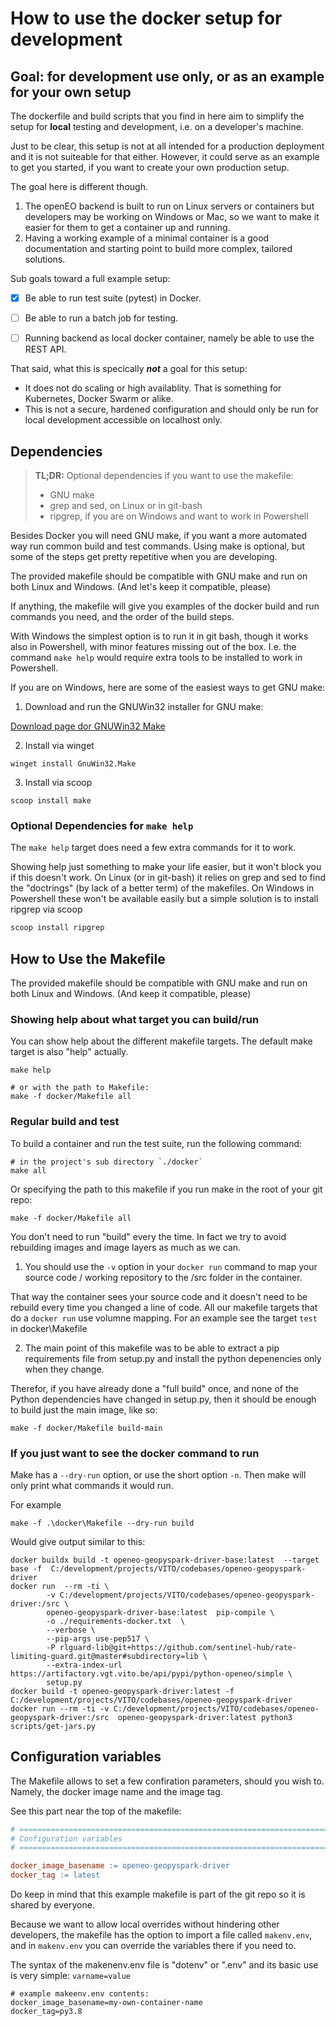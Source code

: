 # How to use the docker setup for development

## Goal: for development use only, or as an example for your own setup

The dockerfile and build scripts that you find in here aim to simplify the setup for **local** testing and development, i.e. on a developer's machine.

Just to be clear, this setup is not at all intended for a production deployment and it is not suiteable for that either.
However, it could serve as an example to get you started, if you want to create your own production setup.


The goal here is different though.

1. The openEO backend is built to run on Linux servers or containers but developers may be working on Windows or Mac, so we want to make it easier for them to get a container up and running.
2. Having a working example of a minimal container is a good documentation and starting point to build more complex, tailored solutions.  


Sub goals toward a full example setup:

- [x] Be able to run test suite (pytest) in Docker.
- [ ] Be able to run a batch job for testing.
- [ ] Running backend as local docker container, namely be able to use the REST API.


That said, what this is specically ***not*** a goal for this setup:

- It does not do scaling or high availablity. That is something for Kubernetes, Docker Swarm or alike.
- This is not a secure, hardened configuration and should only be run for local development accessible on localhost only.


## Dependencies

> **TL;DR:** Optional dependencies if you want to use the makefile:
>
> - GNU make
> - grep and sed, on Linux or in git-bash
> - ripgrep, if you are on Windows and want to work in Powershell


Besides Docker you will need GNU make, if you want a more automated way run common build and test commands.
Using make is optional, but some of the steps get pretty repetitive when you are developing.

The provided makefile should be compatible with GNU make and run on both Linux and Windows.
(And let's keep it compatible, please)

If anything, the makefile will give you examples of the docker build and run commands you need,
and the order of the build steps.

With Windows the simplest option is to run it in git bash, though it works also in Powershell, with minor features missing out of the box.
I.e. the command `make help` would require extra tools to be installed to work in Powershell.

If you are on Windows, here are some of the easiest ways to get GNU make:

1) Download and run the GNUWin32 installer for GNU make:

[Download page dor GNUWin32 Make](https://gnuwin32.sourceforge.net/packages/make.htm) 

2) Install via winget

```shell
winget install GnuWin32.Make
```

3) Install via scoop

```shell
scoop install make
```

### Optional Dependencies for `make help`

The `make help` target does need a few extra commands for it to work. 

Showing help just something to make your life easier, but it won't block you if this doesn't work.
On Linux (or in git-bash) it relies on grep and sed to find the "doctrings" (by lack of a better term) of the makefiles.
On Windows in Powershell these won't be available easily but a simple solution is to install ripgrep via scoop 

```powershell
scoop install ripgrep
```

## How to Use the Makefile

The provided makefile should be compatible with GNU make and run on both Linux and Windows.
(And keep it compatible, please)

### Showing help about what target you can build/run

You can show help about the different makefile targets.
The default make target is also "help" actually.

```shell
make help

# or with the path to Makefile:
make -f docker/Makefile all
```

### Regular build and test

To build a container and run the test suite, run the following command:

```shell
# in the project's sub directory `./docker`
make all
```

Or specifying the path to this makefile if you run make in the root of your git repo:

```shell
make -f docker/Makefile all
```

You don't need to run "build" every the time. In fact we try to avoid rebuilding
images and image layers as much as we can.

1. You should use the `-v` option in your `docker run` command to map your source code / working repository to the /src folder in the container.

That way the container sees your source code and it doesn't need to be rebuild every time you changed a line of code.
All our makefile targets that do a `docker run` use volumne mapping.
For an example see the target `test` in docker\Makefile

2. The main point of this makefile was to be able to extract a pip requirements file from setup.py and install the python depenencies only when they change.

Therefor, if you have already done a "full build" once, and none of the 
Python dependencies have changed in setup.py, then it should be enough 
to build just the main image, like so:

```shell
make -f docker/Makefile build-main
```

### If you just want to see the docker command to run

Make has a `--dry-run` option, or use the short option `-n`.
Then make will only print what commands it would run.

For example
```shell
make -f .\docker\Makefile --dry-run build
```

Would give output similar to this:

```log
docker buildx build -t openeo-geopyspark-driver-base:latest  --target base -f  C:/development/projects/VITO/codebases/openeo-geopyspark-driver
docker run  --rm -ti \
        -v C:/development/projects/VITO/codebases/openeo-geopyspark-driver:/src \
        openeo-geopyspark-driver-base:latest  pip-compile \
        -o ./requirements-docker.txt  \
        --verbose \
        --pip-args use-pep517 \
        -P rlguard-lib@git+https://github.com/sentinel-hub/rate-limiting-guard.git@master#subdirectory=lib \
        --extra-index-url https://artifactory.vgt.vito.be/api/pypi/python-openeo/simple \
        setup.py
docker build -t openeo-geopyspark-driver:latest -f  C:/development/projects/VITO/codebases/openeo-geopyspark-driver
docker run --rm -ti -v C:/development/projects/VITO/codebases/openeo-geopyspark-driver:/src  openeo-geopyspark-driver:latest python3 scripts/get-jars.py
``` 


## Configuration variables

The Makefile allows to set a few confiration parameters, should you wish to.
Namely, the docker image name and the image tag.

See this part near the top of the makefile:

```makefile
# ==============================================================================
# Configuration variables
# ==============================================================================

docker_image_basename := openeo-geopyspark-driver
docker_tag := latest
```

Do keep in mind that this example makefile is part of the git repo so it is
shared by everyone.

Because we want to allow local overrides without hindering other developers,
the makefile has the option to import a file called `makenv.env`, and in 
`makenv.env` you can override the variables there if you need to.

The syntax of the makenenv.env file is "dotenv" or ".env" and its basic 
use is very simple:  `varname=value`

```env
# example makeenv.env contents:
docker_image_basename=my-own-container-name
docker_tag=py3.8
```
